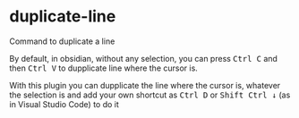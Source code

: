 # duplicate-line
 
Command to duplicate a line

By default, in obsidian, without any selection, you can press <kbd>Ctrl C</kbd> and then <kbd>Ctrl V</kbd> to dupplicate line where the cursor is. 

With this plugin you can dupplicate the line where the cursor is, whatever the selection is and add your own shortcut as <kbd>Ctrl D</kbd> or <kbd>Shift Ctrl ↓</kbd> (as in Visual Studio Code) to do it


